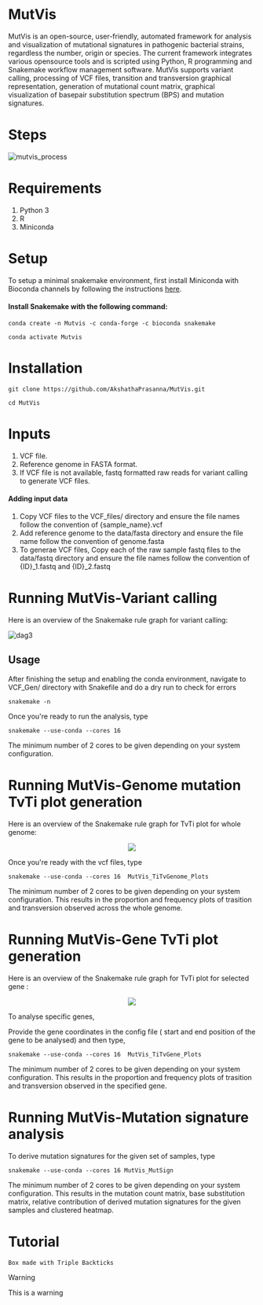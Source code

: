 # MutVis

MutVis is an open-source, user-friendly, automated framework for analysis and visualization of mutational signatures in pathogenic bacterial strains, regardless the number, origin or species. 
The current framework integrates various opensource tools and is scripted using Python, R programming and Snakemake workflow management software. 
MutVis supports variant calling, processing of VCF files, transition and transversion graphical representation, generation of mutational count matrix, graphical visualization of basepair substitution spectrum (BPS) and mutation signatures.





# Steps

![mutvis_process](https://user-images.githubusercontent.com/53608357/99533707-53260580-29cc-11eb-8296-ece9ace7e94e.png)









# Requirements

1. Python 3
2. R
3. Miniconda


# Setup

To setup a minimal snakemake environment, first install Miniconda with Bioconda channels by following the instructions [here](https://bioconda.github.io/user/install.html).

#### Install Snakemake with the following command: 

```
conda create -n Mutvis -c conda-forge -c bioconda snakemake

conda activate Mutvis
```

# Installation

```
git clone https://github.com/AkshathaPrasanna/MutVis.git

cd MutVis
```

# Inputs

1. VCF file.
2. Reference genome in FASTA format.
3. If VCF file is not available, fastq formatted raw reads for variant calling to generate VCF files.

#### Adding input data

1. Copy VCF files to the VCF_files/ directory and ensure the file names follow the convention of {sample_name}.vcf
2. Add reference genome to the data/fasta directory and ensure the file name follow the convention of genome.fasta
3. To generae VCF files, Copy each of the raw sample fastq files to the data/fastq directory and ensure the file names follow the convention of {ID}_1.fastq and {ID}_2.fastq





  
# Running MutVis-Variant calling

Here is an overview of the Snakemake rule graph for variant calling:

![dag3](https://user-images.githubusercontent.com/53608357/99771365-0a3a9200-2b2f-11eb-9192-a80931e85b8d.png)

  ## Usage
  
  After finishing the setup and enabling the conda environment, navigate to VCF_Gen/ directory with Snakefile and do a dry run to check for errors
    
  ```
  snakemake -n
  ```
  
  Once you're ready to run the analysis, type

  ```
  snakemake --use-conda --cores 16              
  ```
    
  The minimum number of 2 cores to be given depending on your system configuration.

# Running MutVis-Genome mutation TvTi plot generation

Here is an overview of the Snakemake rule graph for TvTi plot for whole genome:

<p align="center">
  <img src="https://user-images.githubusercontent.com/53608357/100833803-b1ed8380-3490-11eb-87a0-fc6e146784e9.png">
</p>

 Once you're ready with the vcf files, type

  ```
  snakemake --use-conda --cores 16  MutVis_TiTvGenome_Plots        
  ```
    
  The minimum number of 2 cores to be given depending on your system configuration.
  This results in the proportion and frequency plots of trasition and transversion observed across the whole genome. 
  
# Running MutVis-Gene TvTi plot generation

Here is an overview of the Snakemake rule graph for TvTi plot for selected gene :

<p align="center">
  <img src="https://user-images.githubusercontent.com/53608357/100833351-cbda9680-348f-11eb-800e-729e9d67646a.png">
</p>



 To analyse specific genes, 
 
 Provide the gene coordinates in the config file ( start and end position of the gene to be analysed) and then type,
 
 
  ```
  snakemake --use-conda --cores 16  MutVis_TiTvGene_Plots        
  ```
    
  The minimum number of 2 cores to be given depending on your system configuration.
  This results in the proportion and frequency plots of trasition and transversion observed in the specified gene. 
  
  

# Running MutVis-Mutation signature analysis

 To derive mutation signatures for the given set of samples, type

  ```
  snakemake --use-conda --cores 16 MutVis_MutSign        
  ```
    
  The minimum number of 2 cores to be given depending on your system configuration.
  This results in the mutation count matrix, base substitution matrix, relative contribution of derived mutation signatures for the given samples and clustered heatmap. 

# Tutorial



```
Box made with Triple Backticks
```





>[!WARNING]
>This is a warning

